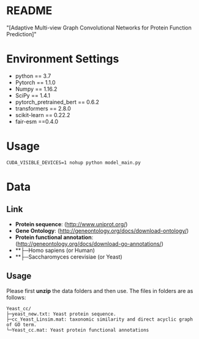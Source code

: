 # README
"[Adaptive Multi-view Graph Convolutional Networks for Protein Function Prediction]"

# Environment Settings 
* python == 3.7   
* Pytorch == 1.1.0  
* Numpy == 1.16.2  
* SciPy == 1.4.1  
* pytorch_pretrained_bert == 0.6.2  
* transformers == 2.8.0  
* scikit-learn == 0.22.2  
* fair-esm ==0.4.0

# Usage 
````
CUDA_VISIBLE_DEVICES=1 nohup python model_main.py 
````

# Data
## Link
* **Protein sequence**: (http://www.uniprot.org/)  
* **Gene Ontology**: (http://geneontology.org/docs/download-ontology/) 
* **Protein functional annotation**: (http://geneontology.org/docs/download-go-annotations/) 
* **├─Homo sapiens (or Human) 
* **├─Saccharomyces cerevisiae (or Yeast)  

## Usage
Please first **unzip** the data folders and then use. The files in folders are as follows:
````
Yeast_cc/
├─yeast_new.txt: Yeast protein sequence.    
├─cc_Yeast_Linsim.mat: taxonomic similarity and direct acyclic graph of GO term.  
└─Yeast_cc.mat: Yeast protein functional annotations

````

